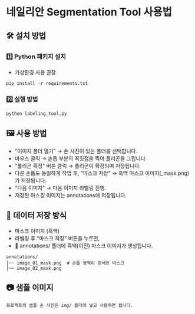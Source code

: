 # 네일리안 Segmentation Tool 사용법

## 🛠️ 설치 방법

### 1️⃣ Python 패키지 설치
- 가상환경 사용 권장
```
pip install -r requirements.txt
```

### 2️⃣ 실행 방법
```
python labeling_tool.py
```

## 🖼 사용 방법
- "이미지 폴더 열기" → 손 사진이 있는 폴더를 선택합니다.
- 마우스 클릭 → 손톱 부분의 꼭짓점을 찍어 폴리곤을 그립니다.
- "폴리곤 확정" 버튼 클릭 → 폴리곤이 확정되며 저장됩니다.
- 다른 손톱도 동일하게 작업 후, "마스크 저장" → 흑백 마스크 이미지(_mask.png)가 저장됩니다.
- "다음 이미지" → 다음 이미지 라벨링 진행.
- 저장된 마스킹 이미지는 annotations에 저장됩니다.

## 📂 데이터 저장 방식
- 마스크 이미지 (흑백)
- 라벨링 후 "마스크 저장" 버튼을 누르면,
- 📂 annotations/ 폴더에 흑백(이진) 마스크 이미지가 생성됩니다.
```
annotations/
│── image_01_mask.png  # 손톱 영역이 흰색인 마스크
│── image_02_mask.png
```

## 📷 샘플 이미지
`프로젝트의 샘플 손 사진은 img/ 폴더에 넣고 사용하면 됩니다.`
